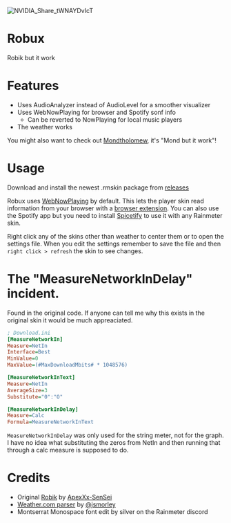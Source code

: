 ![NVIDIA_Share_tWNAYDvIcT](https://user-images.githubusercontent.com/93496808/197343984-d9e8deb2-d3c9-4d4b-9ee9-f39243126ab5.png)

# Robux

Robik but it work

# Features

- Uses AudioAnalyzer instead of AudioLevel for a smoother visualizer
- Uses WebNowPlaying for browser and Spotify sonf info
  - Can be reverted to NowPlaying for local music players
- The weather works

You might also want to check out [Mondtholomew](https://github.com/reisir/mondtholomew), it's "Mond but it work"!

# Usage

Download and install the newest .rmskin package from [releases](https://github.com/reisir/robux/robux/releases)

Robux uses [WebNowPlaying](https://github.com/tjhrulz/WebNowPlaying) by default. This lets the player skin read information from your browser with a [browser extension](https://github.com/tjhrulz/WebNowPlaying#extension-links). You can also use the Spotify app but you need to install [Spicetify](https://spicetify.app/docs/getting-started) to use it with any Rainmeter skin.

Right click any of the skins other than weather to center them or to open the settings file. When you edit the settings remember to save the file and then `right click > refresh` the skin to see changes.

# The "MeasureNetworkInDelay" incident.

Found in the original code. If anyone can tell me why this exists in the original skin it would be much appreaciated.

```ini
; Download.ini
[MeasureNetworkIn]
Measure=NetIn
Interface=Best
MinValue=0
MaxValue=(#MaxDownloadMbits# * 1048576)

[MeasureNetworkInText]
Measure=NetIn
AverageSize=3
Substitute="0":"O"

[MeasureNetworkInDelay]
Measure=Calc
Formula=MeasureNetworkInText
```

`MeasureNetworkInDelay` was only used for the string meter, not for the graph. I have no idea what substituting the zeros from NetIn and then running that through a calc measure is supposed to do.

# Credits

- Original [Robik](https://www.deviantart.com/apexxx-sensei/art/Robik-771914763) by [ApexXx-SenSei](https://www.deviantart.com/apexxx-sensei)
- [Weather.com parser](https://forum.rainmeter.net/viewtopic.php?f=118&t=34628#p171501) by [@jsmorley](https://github.com/jsmorley)
- Montserrat Monospace font edit by silver on the Rainmeter discord
